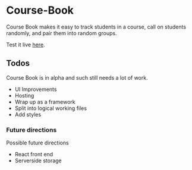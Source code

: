 # Course-Book

Course Book makes it easy to track students in a course, call on students randomly, and pair them into random groups. 

Test it live [here](http://webdevils.com/course-book/).

## Todos

Course Book is in alpha and such still needs a lot of work.

- UI Improvements
- Hosting
- Wrap up as a framework
- Split into logical working files
- Add styles 

### Future directions 

Possible future directions

- React front end
- Serverside storage
